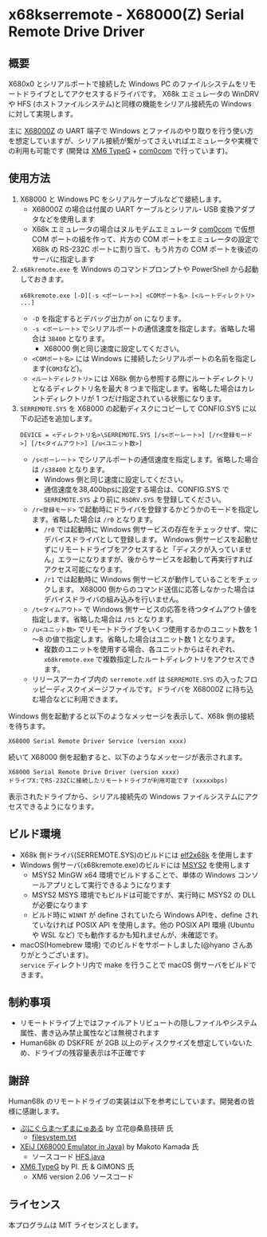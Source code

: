 # x68kserremote - X68000(Z) Serial Remote Drive Driver

## 概要

X680x0 とシリアルポートで接続した Windows PC のファイルシステムをリモートドライブとしてアクセスするドライバです。
X68k エミュレータの WinDRV や HFS (ホストファイルシステム)と同様の機能をシリアル接続先の Windows に対して実現します。

主に [X68000Z](https://www.zuiki.co.jp/x68000z/) の UART 端子で Windows とファイルのやり取りを行う使い方を想定していますが、シリアル接続が繋がってさえいればエミュレータや実機での利用も可能です
(開発は [XM6 TypeG](http://retropc.net/pi/xm6/index.html) + [com0com](https://ja.osdn.net/projects/sfnet_com0com/) で行っています)。

## 使用方法

1. X68000 と Windows PC をシリアルケーブルなどで接続します。
    * X68000Z の場合は付属の UART ケーブルとシリアル- USB 変換アダプタなどを使用します
    * X68k エミュレータの場合はヌルモデムエミュレータ [com0com](https://ja.osdn.net/projects/sfnet_com0com/) で仮想 COM ポートの組を作って、片方の COM ポートをエミュレータの設定で X68k の RS-232C ポートに割り当て、もう片方の COM ポートを後述のサーバに指定します
2. `x68kremote.exe` を Windows のコマンドプロンプトや PowerShell から起動しておきます。
    ```
    x68kremote.exe [-D][-s <ボーレート>] <COMポート名> [<ルートディレクトリ> ...]
    ```
    * `-D` を指定するとデバッグ出力が on になります。
    * `-s <ボーレート>` でシリアルポートの通信速度を指定します。省略した場合は `38400` となります。
      * X68000 側と同じ速度に設定してください。
    * `<COMポート名>` には Windows に接続したシリアルポートの名前を指定します(`COM3`など)。
    * `<ルートディレクトリ>` には X68k 側から参照する際にルートディレクトリとなるディレクトリ名を最大 8 つまで指定します。省略した場合はカレントディレクトリが 1 つだけ指定されている状態になります。
3. `SERREMOTE.SYS` を X68000 の起動ディスクにコピーして CONFIG.SYS に以下の記述を追加します。
    ```
    DEVICE = <ディレクトリ名>\SERREMOTE.SYS [/s<ボーレート>] [/r<登録モード>] [/t<タイムアウト>] [/u<ユニット数>]
    ```
    * `/s<ボーレート>` でシリアルポートの通信速度を指定します。省略した場合は `/s38400` となります。
      * Windows 側と同じ速度に設定してください。
      * 通信速度を38,400bpsに設定する場合は、CONFIG.SYS で `SERREMOTE.SYS` より前に `RSDRV.SYS` を登録してください。
    * `/r<登録モード>` で起動時にドライバを登録するかどうかのモードを指定します。省略した場合は `/r0` となります。
      * `/r0` では起動時に Windows 側サービスの存在をチェックせず、常にデバイスドライバとして登録します。
        Windows 側サービスを起動せずにリモートドライブをアクセスすると「ディスクが入っていません」エラーになりますが、後からサービスを起動して再実行すればアクセス可能になります。
      * `/r1` では起動時に Windows 側サービスが動作していることをチェックします。
        X68000 側からのコマンド送信に応答しなかった場合はデバイスドライバの組み込みを行いません。
    * `/t<タイムアウト>` で Windows 側サービスの応答を待つタイムアウト値を指定します。省略した場合は `/t5` となります。
    * `/u<ユニット数>` でリモートドライブをいくつ使用するかのユニット数を 1～8 の値で指定します。省略した場合はユニット数 1 となります。
      * 複数のユニットを使用する場合、各ユニットからはそれぞれ、`x68kremote.exe` で複数指定したルートディレクトリをアクセスできます。
    * リリースアーカイブ内の `serremote.xdf` は `SERREMOTE.SYS` の入ったフロッピーディスクイメージファイルです。ドライバを X68000Z に持ち込む場合などに利用できます。

Windows 側を起動すると以下のようなメッセージを表示して、X68k 側の接続を待ちます。
```
X68000 Serial Remote Driver Service (version xxxx)
```
続いて X68000 側を起動すると、以下のようなメッセージが表示されます。
```
X68000 Serial Remote Drive Driver (version xxxx)
ドライブX:でRS-232Cに接続したリモートドライブが利用可能です (xxxxxbps)
```
表示されたドライブから、シリアル接続先の Windows ファイルシステムにアクセスできるようになります。

## ビルド環境

* X68k 側ドライバ(SERREMOTE.SYS)のビルドには [elf2x68k](https://github.com/yunkya2/elf2x68k) を使用します
* Windows 側サーバ(x68kremote.exe)のビルドには [MSYS2](https://www.msys2.org/) を使用します
    * MSYS2 MinGW x64 環境でビルドすることで、単体の Windows コンソールアプリとして実行できるようになります
    * MSYS2 MSYS 環境でもビルドは可能ですが、実行時に MSYS2 の DLL が必要になります
    * ビルド時に `WINNT` が define されていたら Windows APIを、define されていなければ POSIX API を使用します。他の POSIX API 環境 (Ubuntu や WSL など) でも動作するかも知れませんが、未確認です。
* macOS(Homebrew 環境) でのビルドをサポートしました(@hyano さんありがとうございます)。\
  `service` ディレクトリ内で make を行うことで macOS 側サーバをビルドできます。

## 制約事項

* リモートドライブ上ではファイルアトリビュートの隠しファイルやシステム属性、書き込み禁止属性などは無視されます
* Human68k の DSKFRE が 2GB 以上のディスクサイズを想定していないため、ドライブの残容量表示は不正確です

## 謝辞

Human68k のリモートドライブの実装は以下を参考にしています。開発者の皆様に感謝します。

* [ぷにぐらま～ずまにゅある](https://github.com/kg68k/puni) by 立花@桑島技研 氏
  * [filesystem.txt](https://github.com/kg68k/puni/blob/main/filesystem.txt)
* [XEiJ (X68000 Emulator in Java)](https://stdkmd.net/xeij/) by Makoto Kamada 氏
  * ソースコード [HFS.java](https://stdkmd.net/xeij/source/HFS.htm)
* [XM6 TypeG](http://retropc.net/pi/xm6/index.html) by PI. 氏 & GIMONS 氏
  * XM6 version 2.06 ソースコード

## ライセンス

本プログラムは MIT ライセンスとします。
